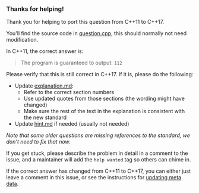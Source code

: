 
### Thanks for helping!

Thank you for helping to port this question from C++11 to C++17.

You'll find the source code in [question.cpp](question.cpp), this should normally not need modification.

In C++11, the correct answer is:
> The program is guaranteed to output: `112`

Please verify that this is still correct in C++17. If it is, please do the following:
- Update [explanation.md](explanation.md):
  - Refer to the correct section numbers
  - Use updated quotes from those sections (the wording might have changed)
  - Make sure the rest of the text in the explanation is consistent with the new standard
- Update [hint.md](hint.md) if needed (usually not needed)

*Note that some older questions are missing references to the standard, we don't need to fix that now.*

If you get stuck, please describe the problem in detail in a comment to the issue, and a maintainer will add the `help wanted` tag so others can chime in.

If the correct answer has changed from C++11 to C++17, you can either just leave a comment in this issue, or see the instructions for [updating meta data](/METADATA_HOWTO.md).
